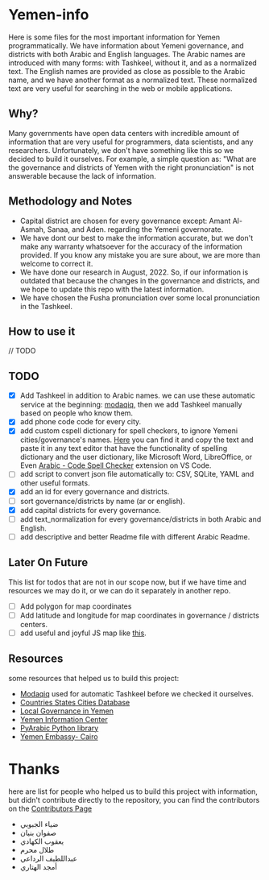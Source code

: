 # Yemen-info

Here is some files for the most important information for Yemen programmatically. We have information about Yemeni governance, and districts with both Arabic and English languages.
The Arabic names are introduced with many forms: with Tashkeel, without it, and as a normalized text.
The English names are provided as close as possible to the Arabic name, and we have another format as a normalized text. These normalized text are very useful for searching in the web or mobile applications.

## Why?

Many governments have open data centers with incredible amount of information that are very useful for programmers, data scientists, and any researchers. Unfortunately, we don't have something like this so we decided to build it ourselves.
For example, a simple question as: "What are the governance and districts of Yemen with the right pronunciation" is not answerable because the lack of information.

## Methodology and Notes
- Capital district are chosen for every governance except: Amant Al-Asmah, Sanaa, and Aden. regarding the Yemeni governorate.
- We have dont our best to make the information accurate, but we don't make any warranty whatsoever for the accuracy of the information provided. If you know any mistake you are sure about, we are more than welcome to correct it.
- We have done our research in August, 2022. So, if our information is outdated that because the changes in the governance and districts, and we hope to update this repo with the latest information.
- We have chosen the Fusha pronunciation over some local pronunciation in the Tashkeel.

## How to use it
// TODO
## TODO

- [x] Add Tashkeel in addition to Arabic names. we can use these automatic service at the beginning: [modaqiq](https://dictionary.alc.ae/modaqiq), then we add Tashkeel manually based on people who know them.
- [x] add phone code code for every city.
- [x] add custom cspell dictionary for spell checkers, to ignore Yemeni cities/governance's names. [Here](https://github.com/Yemeni-Open-Source/Yemen-info/blob/main/.cspell/custom-dictionary-workspace.txt) you can find it and copy the text and paste it in any text editor that have the functionality of spelling dictionary and the user dictionary, like Microsoft Word, LibreOffice, or Even [Arabic - Code Spell Checker](https://marketplace.visualstudio.com/items?itemName=streetsidesoftware.code-spell-checker-arabic) extension on VS Code.
- [ ] add script to convert json file automatically to: CSV, SQLite, YAML and other useful formats.
- [x] add an id for every governance and districts.
- [ ] sort governance/districts by name (ar or english).
- [x] add capital districts for every governance.
- [ ] add text_normalization for every governance/districts in both Arabic and English.
- [ ] add descriptive and better Readme file with different Arabic Readme.

## Later On Future

This list for todos that are not in our scope now, but if we have time and resources we may do it, or we can do it separately in another repo.

- [ ] Add polygon for map coordinates
- [ ] Add latitude and longitude for map coordinates in governance / districts centers.
- [ ] add useful and joyful JS map like [this](https://yemenlg.org/ar/).

## Resources

some resources that helped us to build this project:

- [Modaqiq](https://dictionary.alc.ae/modaqiq) used for automatic Tashkeel before we checked it ourselves.
- [Countries States Cities Database](https://github.com/dr5hn/countries-states-cities-database)
- [Local Governance in Yemen](https://yemenlg.org/ar/resources-by-governorate/)
- [Yemen Information Center](https://yemen-nic.info/)
- [PyArabic Python library](https://github.com/linuxscout/pyarabic)
- [Yemen Embassy- Cairo](http://www.yemenembassy-cairo.com/aboutyemen6.asp)

# Thanks

here are list for people who helped us to build this project with information, but didn't contribute directly to the repository, you can find the contributors on the [Contributors Page](https://github.com/Yemeni-Open-Source/Yemen-info/graphs/contributors)

- ضياء الجبوبي
- صفوان بنيان
- يعقوب الكهادي
- طلال محرم
- عبداللطيف الرداعي
- أمجد الهتاري
